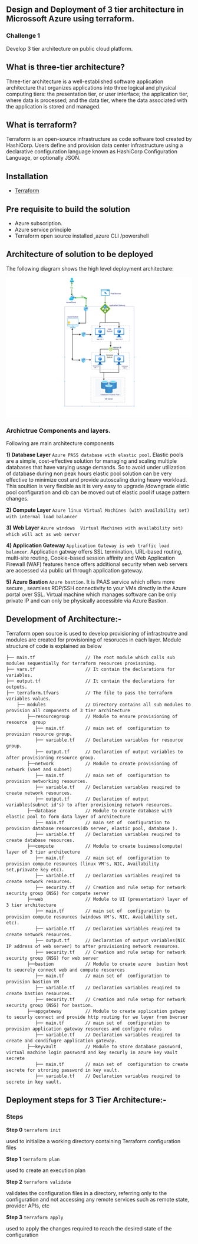 ## Design and Deployment of 3 tier architecture in Microssoft Azure using terraform.

### Challenge 1 

Develop 3 tier architecture on public cloud platform.

## What is three-tier architecture?
Three-tier architecture is a well-established software application architecture that organizes applications into three logical and physical computing tiers: the presentation tier, or user interface; the application tier, where data is processed; and the data tier, where the data associated with the application is stored and managed.

## What is terraform?
Terraform is an open-source infrastructure as code software tool created by HashiCorp. Users define and provision data center infrastructure using a declarative configuration language known as HashiCorp Configuration Language, or optionally JSON.

## Installation
- [Terraform](https://www.terraform.io/downloads.html)

## Pre requisite to build the solution
- Azure  subscription.
- Azure service principle 
- Terraform open source installed ,azure CLI /powershell

## Architecture of solution to be deployed

The following diagram shows the high level deployment architecture:

![Azure 3 tier architecture solution](otherfiles/Architecture.png)

### Archictrue Components and layers.
 Following are main architecture components

   **1) Database Layer** `Azure PASS database with elastic pool`. Elastic pools are a simple, cost-effective solution for managing and scaling multiple databases that have              varying usage demands. So to avoid under utilization of database during non peak hours elastic pool solution can be very effective to minimize cost and provide                  autoscaling during heavy workload. This soultion is very flexible as it is  very easy to upgrade /downgrade elstic pool configuration and db can be moved out of elastic          pool if usage pattern changes. 
 
   **2) Compute Layer** `Azure linux Virtual Machines (with availability set) with internal load balancer `
 
   **3) Web Layer** `Azure windows  Virtual Machines with availability set) which will act as web server`
 
   **4) Application Gateway** `Application Gateway is web traffic load balancer`. Application gatway offers SSL termination, URL-based routing, multi-site routing, Cookie-based         session affinity and Web Application Firewall (WAF) features hence offers additional security when web servers are accessed via public url through application gateway.
  
  **5) Azure Bastion** `Azure bastion`. It is PAAS service which offers more secure , seamless RDP/SSH connectivity to your VMs directly in the Azure portal over SSL. Virtual            machine which manages software can be only private IP and can only be physically accessible via Azure Bastion.
  
   
 
 ## Development of Architecture:-
  Terraform open source is used to develop provisioning of infrastrcutre and modules are created for provisioning of resoruces in each layer. Module structure of code is           explained as below
  
          
```      
├── main.tf                   // The root module which calls sub modules sequentially for terraform resources provisoning.
├── vars.tf                   // It contain the declarations for variables.
├── output.tf                 // It contain the declarations for outputs.
├── terraform.tfvars          // The file to pass the terraform variables values.
    ├── modules               // Directory contains all sub modules to provision all components of 3 tier architecture
        ├──resourcegroup      // Module to ensure provisioning of resource  group
           ├── main.tf        // main set of  configuration to provision resource group.
           ├── variable.tf    // Declaration variables for resource group.
           ├── output.tf      // Declaration of output variables to after provisioning resource group.
        ├──network            // Module to create provisioning of network (vnet and subnet)
           ├── main.tf        // main set of  configuration to provision networking resources.
           ├── variable.tf    // Declaration variables reuqired to create network resources.
           ├── output.tf      // Declaration of output variables(subnet id's) to after provisioning network resources.
        ├──database           // Module to create database with elastic pool to form data layer of architecture
           ├── main.tf        // main set of  configuration to provision database resources(db server, elastic pool, database ).
           ├── variable.tf    // Declaration variables reuqired to create database resources.
        ├──compute            // Module to create business(compute) layer of 3 tier architecture
           ├── main.tf        // main set of  configuration to provision compute resources (linux VM's, NIC, Availability set,priavate key etc).
           ├── variable.tf    // Declaration variables reuqired to create network resources.
           ├── security.tf    // Creation and rule setup for network security group (NSG) for compute server
        ├──web                // Module to UI (presentation) layer of 3 tier architecture
           ├── main.tf        // main set of  configuration to provision compute resources (windows VM's, NIC, Availability set, etc).
           ├── variable.tf    // Declaration variables reuqired to create network resources.
           ├── output.tf      // Declaration of output variables(NIC IP address of web server) to after provisioning network resources.
           ├── security.tf    // Creation and rule setup for network security group (NSG) for web server
        ├──bastion            // Module to create azure  bastion host to seucrely connect web and compute resources
           ├── main.tf        // main set of  configuration to provision bastion VM
           ├── variable.tf    // Declaration variables reuqired to create bastion resources.
           ├── security.tf    // Creation and rule setup for network security group (NSG) for bastion.
        ├──appgateway         // Module to create application gatway to securly connect and provide http routing for we layer from bworser
           ├── main.tf        // main set of  configuration to provision application gateway resources and configure rules
           ├── variable.tf    // Declaration variables reuqired to create and condifugre application gateway.
        ├──keyvault           // Module to store database password, virtual machine login password and key securly in azure key vault secrete 
           ├── main.tf        // main set of  configuration to create secrete for stroring password in key vault.
           ├── variable.tf    // Declaration variables reuqired to secrete in key vault.
  ```
           


      
 ## Deployment steps for 3 Tier Architecture:-
   
   ### Steps

   **Step 0** `terraform init`

   used to initialize a working directory containing Terraform configuration files

   **Step 1** `terraform plan`

   used to create an execution plan

   **Step 2** `terraform validate`

   validates the configuration files in a directory, referring only to the configuration and not accessing any remote services such as remote state, provider APIs, etc

   **Step 3** `terraform apply`

   used to apply the changes required to reach the desired state of the configuration
     
   


 
 
